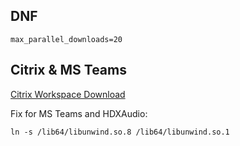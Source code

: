 ## DNF
```
max_parallel_downloads=20
```

## Citrix & MS Teams
[Citrix Workspace Download](https://www.citrix.com/downloads/workspace-app/linux/workspace-app-for-linux-latest.html)

Fix for MS Teams and HDXAudio:
```
ln -s /lib64/libunwind.so.8 /lib64/libunwind.so.1
```

